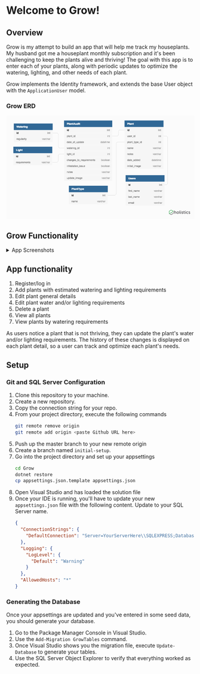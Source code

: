 # Welcome to Grow!

## Overview

Grow is my attempt to build an app that will help me track my houseplants. My husband got me a houseplant monthly subscription and it's been challenging to keep the plants alive and thriving! The goal with this app is to enter each of your plants, along with periodic updates to optimize the watering, lighting, and other needs of each plant.

Grow implements the Identity framework, and extends the base User object with the `ApplicationUser` model.

### Grow ERD
![ERD](grow/wwwroot/images/GrowERD.png)

## Grow Functionality

<details><summary>App Screenshots</summary>
<p>

![homepage](grow/wwwroot/images/screenshots/1.png)
![homepage](grow/wwwroot/images/screenshots/2.png)
![homepage](grow/wwwroot/images/screenshots/3.png)
![homepage](grow/wwwroot/images/screenshots/4.png)
![homepage](grow/wwwroot/images/screenshots/5.png)
![homepage](grow/wwwroot/images/screenshots/6.png)
![homepage](grow/wwwroot/images/screenshots/7.png)
![homepage](grow/wwwroot/images/screenshots/8.png)
</p>
</details>

## App functionality
1. Register/log in
1. Add plants with estimated watering and lighting requirements
1. Edit plant general details
1. Edit plant water and/or lighting requirements
1. Delete a plant
1. View all plants
1. View plants by watering requirements

As users notice a plant that is not thriving, they can update the plant's water and/or lighting requirements. The history of these changes is displayed on each plant detail, so a user can track and optimize each plant's needs.

## Setup

### Git and SQL Server Configuration

1. Clone this repository to your machine.
1. Create a new repository.
1. Copy the connection string for your repo.
1. From your project directory, execute the following commands
    ```sh
    git remote remove origin
    git remote add origin <paste Github URL here>
    ```
1. Push up the master branch to your new remote origin
1. Create a branch named `initial-setup`.
1. Go into the project directory and set up your appsettings
    ```sh
    cd Grow
    dotnet restore
    cp appsettings.json.template appsettings.json
    ```
1. Open Visual Studio and has loaded the solution file
1. Once your IDE is running, you'll have to update your new `appsettings.json` file with the following content. Update to your SQL Server name.
    ```json
    {
      "ConnectionStrings": {
        "DefaultConnection": "Server=YourServerHere\\SQLEXPRESS;Database=BangazonSite;Trusted_Connection=True;"
      },
      "Logging": {
        "LogLevel": {
          "Default": "Warning"
        }
      },
      "AllowedHosts": "*"
    }
    ```

### Generating the Database

Once your appsettings are updated and you've entered in some seed data, you should generate your database.

1. Go to the Package Manager Console in Visual Studio.
1. Use the `Add-Migration GrowTables` command.
1. Once Visual Studio shows you the migration file, execute `Update-Database` to generate your tables.
1. Use the SQL Server Object Explorer to verify that everything worked as expected.



